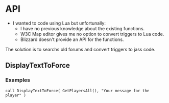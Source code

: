 # API
* I wanted to code using Lua but unfortunally:
  * I have no previous knowledge about the existing functions.
  * W3C Map editor gives me no option to convert triggers to Lua code.
  * Blizzard doesn't provide an API for the functions.

The solution is to searchs old forums and convert triggers to jass code.  

## DisplayTextToForce

### Examples
```jass
call DisplayTextToForce( GetPlayersAll(), "Your message for the player" )
```